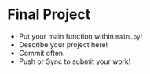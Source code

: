 # Final Project
- Put your main function within `main.py`!
- Describe your project here!
- Commit often.
- Push or Sync to submit your work!
